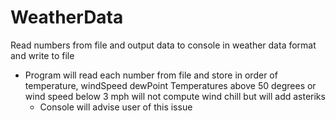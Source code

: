 # WeatherData
Read numbers from file and output data to console in weather data format and write to file
 - Program will read each number from file and store in order of temperature, windSpeed dewPoint
   Temperatures above 50 degrees or wind speed below 3 mph will not compute wind chill but will add asteriks
     - Console will advise user of this issue

